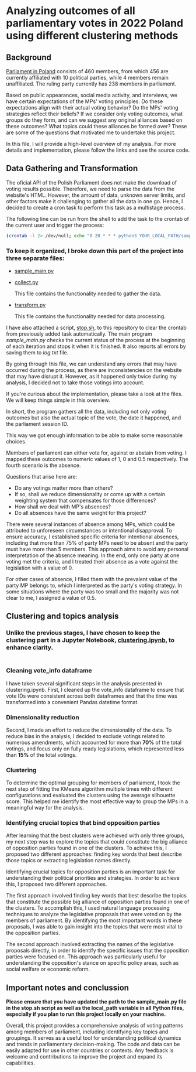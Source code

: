 # Analyzing outcomes of all parliamentary votes in 2022 Poland using different clustering methods

## Background

[Parliament in Poland](https://www.sejm.gov.pl/) consists of 460 members, from which 456 are currently affiliated with 10 political parties, while 4 members remain unaffiliated. The ruling party currently has 238 members in parliament.

Based on public appearances, social media activity, and interviews, we have certain expectations of the MPs' voting principles. Do these expectations align with their actual voting behavior? Do the MPs' voting strategies reflect their beliefs? If we consider only voting outcomes, what groups do they form, and can we suggest any original alliances based on these outcomes? What topics could these alliances be formed over? These are some of the questions that motivated me to undertake this project.

In this file, I will provide a high-level overview of my analysis. For more details and implementation, please follow the links and see the source code.

## Data Gathering and Transformation

The oficial API of the Polish Parliament does not make the download of voting results possible. Therefore, we need to parse the data from the website's HTML. However, the amount of data, unknown server limits, and other factors make it challenging to gather all the data in one go. Hence, I decided to create a cron task to perform this task as a multistage process.

The following line can be run from the shell to add the task to the crontab of the current user and trigger the process:

```sh
(crontab -l 2> /dev/null; echo "0 20 * * * python3 YOUR_LOCAL_PATH/sample_main.py >> YOUR_LOCAL_PATH/log.txt") | crontab -
```

### To keep it organized, I broke down this part of the project into three separate files:

- [sample_main.py][1]
- [collect.py][2]

    This file contains the functionality needed to gather the data.
- [transform.py][3]

    This file contains the functionality needed for data processing.

I have also attached a script, [stop.sh][5], to this repository to clear the crontab from previously added task automatically. The main program *sample_main.py* checks the current status of the process at the beginning of each iteration and stops it when it is finished. It also reports all errors by saving them to *log.txt* file.

By going through this file, we can understand any errors that may have occurred during the process, as there are inconsistencies on the website that may have disrupt it. However, as it happened only twice during my analysis, I decided not to take those votings into account.

If you're curious about the implementation, please take a look at the files. We will keep things simple in this overview.

In short, the program gathers all the data, including not only voting outcomes but also the actual topic of the vote, the date it happened, and the parliament session ID.

This way we got enough information to be able to make some reasonable choices.

Members of parliament can either vote for, against or abstain from voting. I mapped these outcomes to numeric values of 1, 0 and 0.5 respectively. The fourth scenario is the absence.

Questions that arise here are:
- Do any votings matter more than others?
- If so, shall we reduce dimensionality or come up with a certain weighting system that compensates for those differences?
- How shall we deal with MP's absences?
- Do all absences have the same weight for this project?

There were several instances of absence among MPs, which could be attributed to unforeseen circumstances or intentional disapproval. To ensure accuracy, I established specific criteria for intentional absences, including that more than 75% of party MPs need to be absent and the party must have more than 5 members. This approach aims to avoid any personal interpretation of the absence meaning. In the end, only one party at one voting met the criteria, and I treated their absence as a vote against the legislation with a value of 0.

For other cases of absence, I filled them with the prevalent value of the party MP belongs to, which I interpreted as the party's voting strategy. In some situations where the party was too small and the majority was not clear to me, I assigned a value of 0.5.

## Clustering and topics analysis

### Unlike the previous stages, I have chosen to keep the clustering part in a Jupyter Notebook, [clustering.ipynb][4], to enhance clarity.<br><br>

### Cleaning vote_info dataframe

I have taken several significant steps in the analysis presented in clustering.ipynb. First, I cleaned up the vote_info dataframe to ensure that vote IDs were consistent across both dataframes and that the time was transformed into a convenient Pandas datetime format.

### Dimensionality reduction

Second, I made an effort to reduce the dimensionality of the data. To reduce bias in the analysis, I decided to exclude votings related to numerous amendments, which accounted for more than **70%** of the total votings, and focus only on fully ready legislations, which represented less than **15%** of the total votings.

### Clustering

To determine the optimal grouping for members of parliament, I took the next step of fitting the KMeans algorithm multiple times with different configurations and evaluated the clusters using the average silhouette score. This helped me identify the most effective way to group the MPs in a meaningful way for the analysis.

### Identifying crucial topics that bind opposition parties

After learning that the best clusters were achieved with only three groups, my next step was to explore the topics that could constitute the big alliance of opposition parties found in one of the clusters. To achieve this, I proposed two different approaches: finding key words that best describe those topics or extracting legislation names directly.

Identifying crucial topics for opposition parties is an important task for understanding their political priorities and strategies. In order to achieve this, I proposed two different approaches.

The first approach involved finding key words that best describe the topics that constitute the possible big alliance of opposition parties found in one of the clusters. To accomplish this, I used natural language processing techniques to analyze the legislative proposals that were voted on by the members of parliament. By identifying the most important words in these proposals, I was able to gain insight into the topics that were most vital to the opposition parties.

The second approach involved extracting the names of the legislative proposals directly, in order to identify the specific issues that the opposition parties were focused on. This approach was particularly useful for understanding the opposition's stance on specific policy areas, such as social welfare or economic reform.

## Important notes and conclussion

**Please ensure that you have updated the path to the sample_main.py file in the stop.sh script as well as the local_path variable in all Python files, especially if you plan to run this project locally on your machine.**

Overall, this project provides a comprehensive analysis of voting patterns among members of parliament, including identifying key topics and groupings. It serves as a useful tool for understanding political dynamics and trends in parliamentary decision-making. The code and data can be easily adapted for use in other countries or contexts. Any feedback is welcome and contributions to improve the project and expand its capabilities.

[1]: https://github.com/milosh-dr/MPs/blob/main/sample_main.py
[2]: https://github.com/milosh-dr/MPs/blob/main/collect.py
[3]: https://github.com/milosh-dr/MPs/blob/main/transform.py
[4]: https://nbviewer.org/github/milosh-dr/MPs/blob/main/clustering.ipynb#topics
[5]: https://github.com/milosh-dr/MPs/blob/main/stop.sh
<!-- [6]: https://github.com/milosh-dr/MPs/blob/main/clustering.ipynb#C7
[7]: https://github.com/milosh-dr/MPs/blob/main/clustering.ipynb#C12
[8]: https://github.com/milosh-dr/MPs/blob/main/clustering.ipynb#C19
[9]: https://github.com/milosh-dr/MPs/blob/main/clustering.ipynb#C29 -->